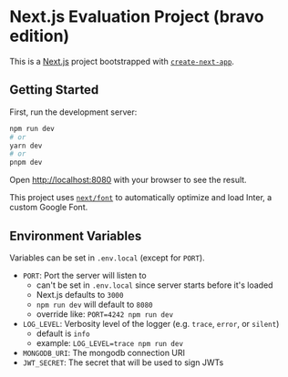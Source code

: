 # Next.js Evaluation Project (bravo edition)

This is a [Next.js](https://nextjs.org/) project bootstrapped with [`create-next-app`](https://github.com/vercel/next.js/tree/canary/packages/create-next-app).

## Getting Started

First, run the development server:

```bash
npm run dev
# or
yarn dev
# or
pnpm dev
```

Open [http://localhost:8080](http://localhost:8080)
with your browser to see the result.

This project uses [`next/font`](https://nextjs.org/docs/basic-features/font-optimization)
to automatically optimize and load Inter, a custom Google Font.

## Environment Variables

Variables can be set in `.env.local` (except for `PORT`).

- `PORT`: Port the server will listen to
  - can't be set in `.env.local` since server starts before it's loaded
  - Next.js defaults to `3000`
  - `npm run dev` will default to `8080`
  - override like: `PORT=4242 npm run dev`
- `LOG_LEVEL`: Verbosity level of the logger (e.g. `trace`, `error`, or `silent`)
  - default is `info`
  - example: `LOG_LEVEL=trace npm run dev`
- `MONGODB_URI`: The mongodb connection URI
- `JWT_SECRET`: The secret that will be used to sign JWTs
